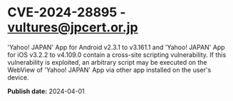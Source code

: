 # CVE-2024-28895 - vultures@jpcert.or.jp

'Yahoo! JAPAN' App for Android v2.3.1 to v3.161.1 and 'Yahoo! JAPAN' App for iOS v3.2.2 to v4.109.0 contain a cross-site scripting vulnerability. If this vulnerability is exploited, an arbitrary script may be executed on the WebView of 'Yahoo! JAPAN' App via other app installed on the user's device.

**Publish date:** 2024-04-01
